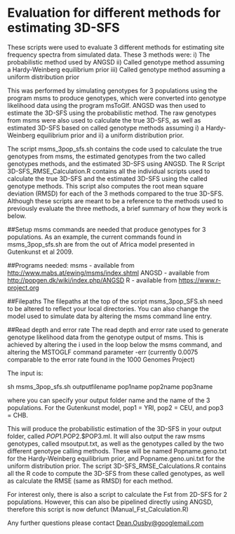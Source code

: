 # Evaluation for different methods for estimating 3D-SFS

These scripts were used to evaluate 3 different methods for estimating site frequency spectra from simulated data. These 3 methods were:
i) The probabilistic method used by ANGSD
ii) Called genotype method assuming a Hardy-Weinberg equilibrium prior
iii) Called genotype method assuming a uniform distribution prior

This was performed by simulating genotypes for 3 populations using the program msms to produce genotypes, which were converted into genotype likelihood data using the program msToGlf. ANGSD was then used to estimate the 3D-SFS using the probabilistic method. The raw genotypes from msms were also used to calculate the true 3D-SFS, as well as estimated 3D-SFS based on called genotype methods assuming i) a Hardy-Weinberg equilibrium prior and ii) a uniform distribution prior.

The script msms_3pop_sfs.sh contains the code used to calculate the true genotypes from msms, the estimated genotypes from the two called genotypes methods, and the estimated 3D-SFS using ANGSD. The R Script 3D-SFS_RMSE_Calculation.R contains all the individual scripts used to calculate the true 3D-SFS and the estimated 3D-SFS using the called genotype methods. This script also computes the root mean square deviation (RMSD) for each of the 3 methods compared to the true 3D-SFS. Although these scripts are meant to be a reference to the methods used to previously evaluate the three methods, a brief summary of how they work is below.

##Setup
msms commands are needed that produce genotypes for 3 populations. As an example, the current commands found in msms_3pop_sfs.sh are from the out of Africa model presented in Gutenkunst et al 2009.

##Programs needed:
msms - available from http://www.mabs.at/ewing/msms/index.shtml
ANGSD - available from http://popgen.dk/wiki/index.php/ANGSD
R - available from https://www.r-project.org

##Filepaths
The filepaths at the top of the script msms_3pop_SFS.sh need to be altered to reflect your local directories. You can also change the model used to simulate data by altering the msms command line entry.

##Read depth and error rate
The read depth and error rate used to generate genotype likelihood data from the genotype output of msms. This is achieved by altering the i used in the loop below the msms command, and altering the MSTOGLF command parameter -err (currently 0.0075 comparable to the error rate found in the 1000 Genomes Project)

The input is:

sh msms_3pop_sfs.sh outputfilename pop1name pop2name pop3name

where you can specify your output folder name and the name of the 3 populations. For the Gutenkunst model, pop1 = YRI, pop2 = CEU, and pop3 = CHB. 

This will produce the probabilistic estimation of the 3D-SFS in your output folder, called $POP1.$POP2.$POP3.ml. It will also output the raw msms genotypes, called msoutput.txt, as well as the genotypes called by the two different genotype calling methods. These will be named Popname.geno.txt for the Hardy-Weinberg equilibrium prior, and Popname.geno.uni.txt for the uniform distribution prior. The script 3D-SFS_RMSE_Calculations.R contains all the R code to compute the 3D-SFS from these called genotypes, as well as calculate the RMSE (same as RMSD) for each method.

For interest only, there is also a script to calculate the Fst from 2D-SFS for 2 populations. However, this can also be pipelined directly using ANGSD, therefore this script is now defunct (Manual_Fst_Calculation.R)

Any further questions please contact Dean.Ousby@googlemail.com

